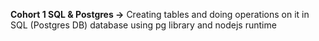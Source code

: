 **Cohort 1 SQL & Postgres ->** Creating tables and doing operations on it in SQL (Postgres DB) database using pg library and nodejs runtime
